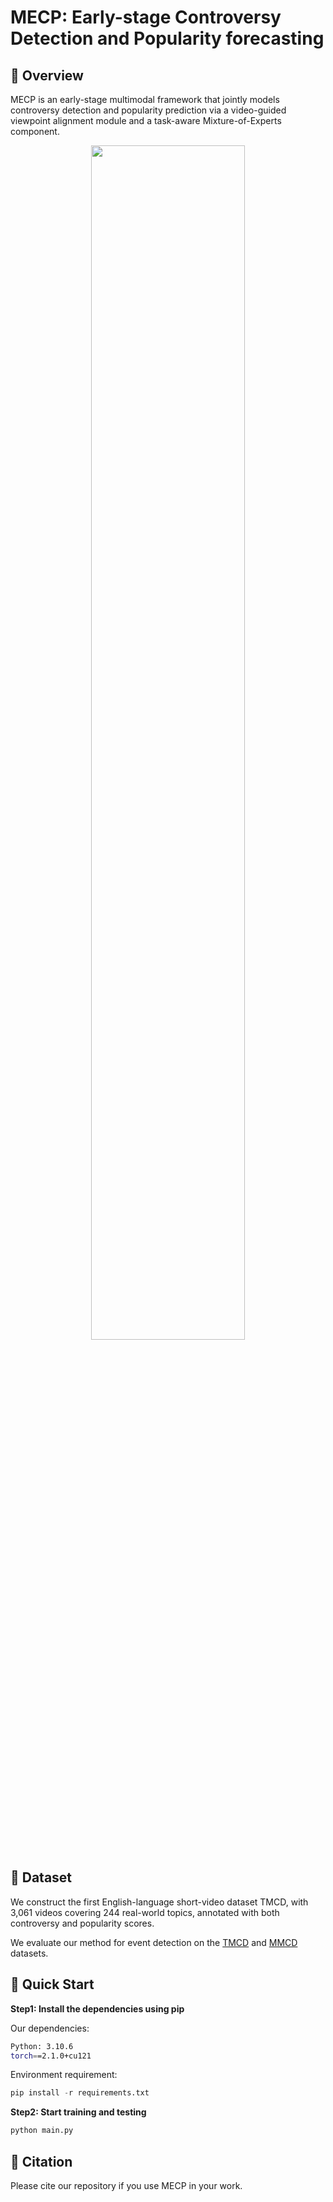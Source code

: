 # MECP: Early-stage Controversy Detection and Popularity forecasting

## 📌 Overview
MECP is an early-stage multimodal framework that jointly models controversy detection and popularity prediction via a video-guided viewpoint alignment module and a task-aware Mixture-of-Experts component.

<div align=center>
<img src="https://github.com/lambdarw/MECP/blob/main/img/framework.png" width="70%" >
</div>

## 🧷 Dataset
We construct the first English-language short-video dataset TMCD, with 3,061 videos covering 244 real-world topics, annotated with both controversy and popularity scores.

We evaluate our method for event detection on the [TMCD]() and [MMCD](https://github.com/skylie-xtj/MM_Controversy_Detection_Released) datasets.


## 🚀 Quick Start

**Step1: Install the dependencies using pip**

Our dependencies:
``` bash
Python: 3.10.6
torch==2.1.0+cu121
```
Environment requirement:
``` python
pip install -r requirements.txt
```

**Step2: Start training and testing**
``` python
python main.py
```

## 📃 Citation
Please cite our repository if you use MECP in your work.
```bibtex
```
